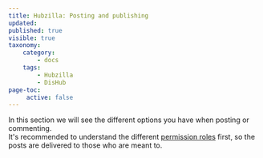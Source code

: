 ```yaml
---
title: Hubzilla: Posting and publishing
updated:
published: true
visible: true
taxonomy:
    category:
        - docs
    tags:
        - Hubzilla
        - DisHub
page-toc:
     active: false
---
```

In this section we will see the different options you have when posting or commenting.  
It's recommended to understand the different [permission roles](../permissions) first, so the posts are delivered to those who are meant to.
